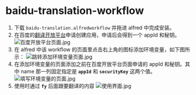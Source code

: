 # baidu-translation-workflow

1. 下载 `baidu-translation.alfredworkflow` 并拖进 alfred 中完成安装。
2. 在百度的[翻译开放平台](https://api.fanyi.baidu.com/api/trans/product/desktop?req=developer)申请创建应用，申请后会得到一个 appId 和秘钥。
![百度开放平台页面.jpg](http://ww1.sinaimg.cn/large/8c9b2ef7gy1gk0ei1f1jfj21y0184jy3.jpg)
3. 在 alfred 中该 workflow 的页面里点击右上角的图标添加环境变量，如下图所示：
![跳转添加环境变量页面.jpg](http://ww1.sinaimg.cn/large/8c9b2ef7gy1gk0ejikvp5j21b80mqwm2.jpg)
4. 在添加环境变量的页面添加之前在百度开放平台页面申请的 appId 和秘钥。其中 name 那一列固定指定是 **`appId`** 和 **`securityKey`** 这两个值。
![填写环境变量的页面.jpg](http://ww1.sinaimg.cn/large/8c9b2ef7gy1gk0eio1py6j21nk0f6jyp.jpg)
5. 使用时通过 **`fy`** 后面跟要翻译的内容
![使用界面.jpg](http://ww1.sinaimg.cn/large/8c9b2ef7gy1gk0ej76k8vj20wi06un0w.jpg)

